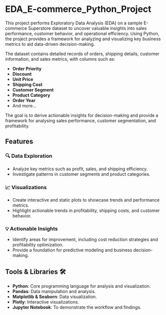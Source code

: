 # EDA_E-commerce_Python_Project

This project performs Exploratory Data Analysis (EDA) on a sample E-commerce Superstore dataset to uncover valuable insights into sales performance, customer behavior, and operational efficiency. Using Python, the project provides a framework for analyzing and visualizing key business metrics to aid data-driven decision-making.

The dataset contains detailed records of orders, shipping details, customer information, and sales metrics, with columns such as:
- **Order Priority**
- **Discount**
- **Unit Price**
- **Shipping Cost**
- **Customer Segment**
- **Product Category**
- **Order Year**
- And more...

The goal is to derive actionable insights for decision-making and provide a framework for analysing sales performance, customer segmentation, and profitability.

## Features
### 🔍 Data Exploration
- Analyze key metrics such as profit, sales, and shipping efficiency.
- Investigate patterns in customer segments and product categories.

### 📈 Visualizations
- Create interactive and static plots to showcase trends and performance metrics.
- Highlight actionable trends in profitability, shipping costs, and customer behavior.

### 💡 Actionable Insights
- Identify areas for improvement, including cost reduction strategies and profitability optimization.
- Provide a foundation for predictive modeling and business decision-making.

## Tools & Libraries 🛠️

- **Python**: Core programming language for analysis and visualization.
- **Pandas**: Data manipulation and analysis.
- **Matplotlib & Seaborn**: Data visualization.
- **Plotly**: Interactive visualizations.
- **Jupyter Notebook**: To demonstrate the workflow and findings.








